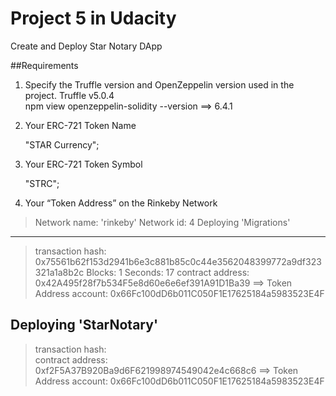 # Project 5 in Udacity 
Create and Deploy Star Notary DApp

##Requirements
1. Specify the Truffle version and OpenZeppelin version used in the project.
   Truffle v5.0.4  
   npm view openzeppelin-solidity --version  ==>  6.4.1

2. Your ERC-721 Token Name

   "STAR Currency";
    
3. Your ERC-721 Token Symbol

   "STRC";
    
4. Your “Token Address” on the Rinkeby Network

> Network name:    'rinkeby'
> Network id:      4
   Deploying 'Migrations'
   ----------------------
   > transaction hash:    0x75561b62f153d2941b6e3c881b85c0c44e3562048399772a9df323321a1a8b2c
   > Blocks: 1            Seconds: 17
   > contract address:    0x42A495f28f7b534F5e8d60e6e6ef391A91D1Ba39  ==> Token Address
   > account:             0x66Fc100dD6b011C050F1E17625184a5983523E4F

   Deploying 'StarNotary'
   ----------------------
   > transaction hash:    	
   > contract address:    0xf2F5A37B920Ba9d6F621998974549042e4c668c6  ==> Token Address
   > account:             0x66Fc100dD6b011C050F1E17625184a5983523E4F   
